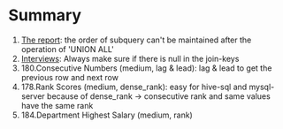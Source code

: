 # Summary

1. [The report](https://www.hackerrank.com/challenges/the-report/problem?isFullScreen=true): the order of subquery can't be maintained after the operation of 'UNION ALL'
2. [Interviews](https://www.hackerrank.com/challenges/interviews/submissions/code/233175581): Always make sure if there is null in the join-keys
3. 180.Consecutive Numbers (medium, lag & lead): lag & lead to get the previous row and next row
4. 178.Rank Scores (medium, dense_rank): easy for hive-sql and mysql-server because of dense_rank -> consecutive rank and same values have the same rank
5. 184.Department Highest Salary (medium, rank)